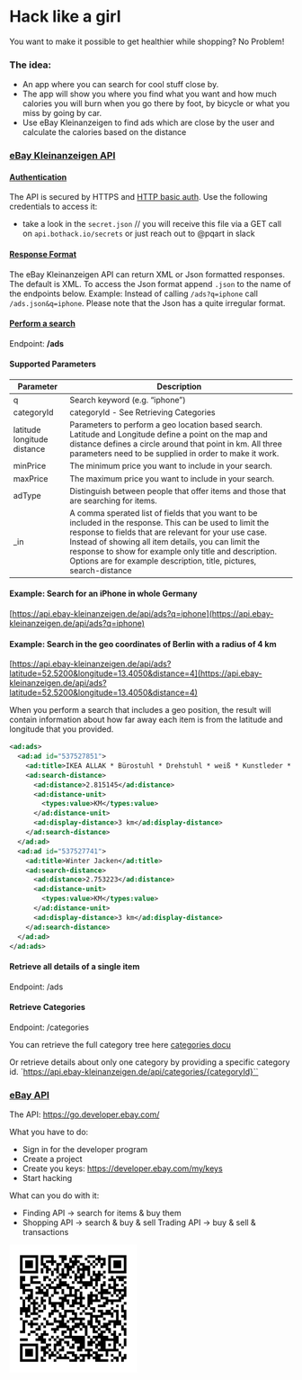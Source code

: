 # Hack like a girl
You want to make it possible to get healthier while shopping? No Problem!

### The idea:
- An app where you can search for cool stuff close by.
- The app will show you where you find what you want and how much calories you will burn when you go there by foot, by bicycle or what you miss by going by car.
- Use eBay Kleinanzeigen to find ads which are close by the user and calculate the calories based on the distance


### [eBay Kleinanzeigen API](http://api.ebay-kleinanzeigen.de/docs/pages/home)
#### [Authentication](http://api.ebay-kleinanzeigen.de/docs/pages/security)
The API is secured by HTTPS and [HTTP basic auth](https://en.wikipedia.org/wiki/Basic_access_authentication). Use the following credentials to access it:
- take a look in the `secret.json` // you will receive this file via a GET call on  `api.bothack.io/secrets` or just reach out to @pqart in slack

#### [Response Format](http://api.ebay-kleinanzeigen.de/docs/pages/response-codes)
The eBay Kleinanzeigen API can return XML or Json formatted responses. The default is XML. To access the Json format append `.json` to the name of the endpoints below. Example: Instead of calling `/ads?q=iphone` call `/ads.json&q=iphone`. Please note that the Json has a quite irregular format.

#### [Perform a search](http://api.ebay-kleinanzeigen.de/docs/pages/ads)
Endpoint: **/ads**

#### Supported Parameters
| Parameter     | Description    |
| -------- | ----------------- |
| q | Search keyword (e.g. “iphone”) |
| categoryId | categoryId - See Retrieving Categories |
| latitude longitude distance | Parameters to perform a geo location based search. Latitude and Longitude define a point on the map and distance defines a circle around that point in km. All three parameters need to be supplied in order to make it work.
| minPrice | The minimum price you want to include in your search. |
| maxPrice | The maximum price you want to include in your search. |
| adType | Distinguish between people that offer items and those that are searching for items. |
| _in | A comma sperated list of fields that you want to be included in the response. This can be used to limit the response to fields that are relevant for your use case. Instead of showing all item details, you can limit the response to show for example only title and description. Options are for example description, title, pictures, search-distance |

#### Example: Search for an iPhone in whole Germany
[https://api.ebay-kleinanzeigen.de/api/ads?q=iphone](https://api.ebay-kleinanzeigen.de/api/ads?q=iphone)

#### Example: Search in the geo coordinates of Berlin with a radius of 4 km
[https://api.ebay-kleinanzeigen.de/api/ads?latitude=52.5200&longitude=13.4050&distance=4](https://api.ebay-kleinanzeigen.de/api/ads?latitude=52.5200&longitude=13.4050&distance=4)

When you perform a search that includes a geo position, the result will contain information about how far away each item is from the latitude and longitude that you provided.

```xml
<ad:ads>
  <ad:ad id="537527851">
    <ad:title>IKEA ALLAK * Bürostuhl * Drehstuhl * weiß * Kunstleder * günstig</ad:title>
    <ad:search-distance>
      <ad:distance>2.815145</ad:distance>
      <ad:distance-unit>
        <types:value>KM</types:value>
      </ad:distance-unit>
      <ad:display-distance>3 km</ad:display-distance>
    </ad:search-distance>
  </ad:ad>
  <ad:ad id="537527741">
    <ad:title>Winter Jacken</ad:title>
    <ad:search-distance>
      <ad:distance>2.753223</ad:distance>
      <ad:distance-unit>
        <types:value>KM</types:value>
      </ad:distance-unit>
      <ad:display-distance>3 km</ad:display-distance>
    </ad:search-distance>
  </ad:ad>
</ad:ads>
```

#### Retrieve all details of a single item
Endpoint: /ads

#### Retrieve Categories
Endpoint: /categories

You can retrieve the full category tree here
[categories docu](https://api.ebay-kleinanzeigen.de/api/categories)

Or retrieve details about only one category by providing a specific category id.
`https://api.ebay-kleinanzeigen.de/api/categories/{categoryId}``

### [eBay API](https://go.developer.ebay.com/)
The API: https://go.developer.ebay.com/

What you have to do:
-	Sign in for the developer program
-	Create a project
-	Create you keys: https://developer.ebay.com/my/keys
-	Start hacking

What can you do with it:
-	Finding API -> search for items & buy them
-	Shopping API -> search & buy & sell
Trading API -> buy & sell & transactions

![QR code](Picture1.png)
